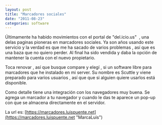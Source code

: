 ```yaml
---
layout: post
title: "Marcadores sociales"
date: "2011-08-23"
categories: software
---
```


Últimamente ha habido movimientos con el portal de "del.icio.us"  , una delas paginas pioneras en marcadores sociales. Ya son años usando este servicio y la verdad es que me ha sacado de varios problemas , así que es una baza que no quiero perder. Al final ha sido vendida y daba la opción de mantener la cuenta con el nuevo propietario.

Toca renovar , así que busque compare y elegí , si un software libre para marcadores que he instalado en mi server. Su nombre es Scuttle y viene preparado para varios usuarios , así que que si alguien quiere usarlos está disponible.

Como detalle tiene una integración con los navegadores muy buena. Se agrega un marcador a tu navegador y cuando le das te aparece un pop-up con que se almacena directamente en el servidor.

La url es: [https://marcadores.luispuente.net](https://marcadores.luispuente.net "MarcaLuis")
